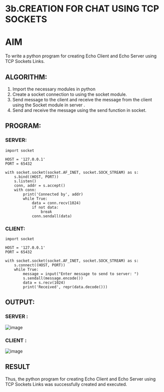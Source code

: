 # 3b.CREATION FOR CHAT USING TCP SOCKETS
# AIM
To write a python program for creating Echo Client and Echo Server using TCP
Sockets Links.
## ALGORITHM:
1. Import the necessary modules in python
2. Create a socket connection to using the socket module.
3. Send message to the client and receive the message from the client using the Socket module in
 server .
4. Send and receive the message using the send function in socket.
## PROGRAM:
### SERVER:
```
import socket

HOST = '127.0.0.1'  
PORT = 65432       

with socket.socket(socket.AF_INET, socket.SOCK_STREAM) as s:
    s.bind((HOST, PORT))
    s.listen()
    conn, addr = s.accept()
    with conn:
        print('Connected by', addr)
        while True:
            data = conn.recv(1024)
            if not data:
                break
            conn.sendall(data)

```
### CLIENT:
```
import socket

HOST = '127.0.0.1'  
PORT = 65432        

with socket.socket(socket.AF_INET, socket.SOCK_STREAM) as s:
    s.connect((HOST, PORT))
    while True:
        message = input("Enter message to send to server: ")
        s.sendall(message.encode())
        data = s.recv(1024)
        print('Received', repr(data.decode()))

```

## OUTPUT:
### SERVER : 
![image](https://github.com/arbasil05/3a.Sockets_Creation_for_Echo_Client_and_Echo_Server/assets/144218037/21e8cf8f-c448-445a-a520-02462699f482)
### CLIENT : 
![image](https://github.com/arbasil05/3a.Sockets_Creation_for_Echo_Client_and_Echo_Server/assets/144218037/4f0dca11-0077-463c-80d3-eaf1922c1ac4)


## RESULT
Thus, the python program for creating Echo Client and Echo Server using TCP Sockets Links 
was successfully created and executed.
